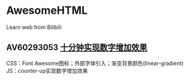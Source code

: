 # AwesomeHTML
Learn web from Bilibili
## AV60293053 [十分钟实现数字增加效果](AV60293053/index.html)
CSS：Font Awesome图标；外部字体引入；渐变背景颜色(linear-gradient)
JS：counter-up实现数字增加效果